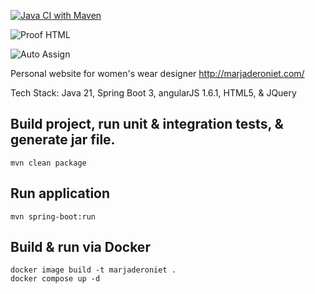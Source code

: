 [![Java CI with Maven](https://github.com/conorheffron/marjaderoniet/actions/workflows/maven.yml/badge.svg)](https://github.com/conorheffron/marjaderoniet/actions/workflows/maven.yml)

![Proof HTML](https://github.com/conorheffron/marjaderoniet/actions/workflows/proof-html.yml/badge.svg)

![Auto Assign](https://github.com/conorheffron/marjaderoniet/actions/workflows/auto-assign.yml/badge.svg)

Personal website for women's wear designer http://marjaderoniet.com/

Tech Stack: Java 21, Spring Boot 3, angularJS 1.6.1, HTML5, & JQuery

## Build project, run unit & integration tests, & generate jar file.
```
mvn clean package
```

## Run application
```
mvn spring-boot:run
```

## Build & run via Docker
```
docker image build -t marjaderoniet .
docker compose up -d
```
